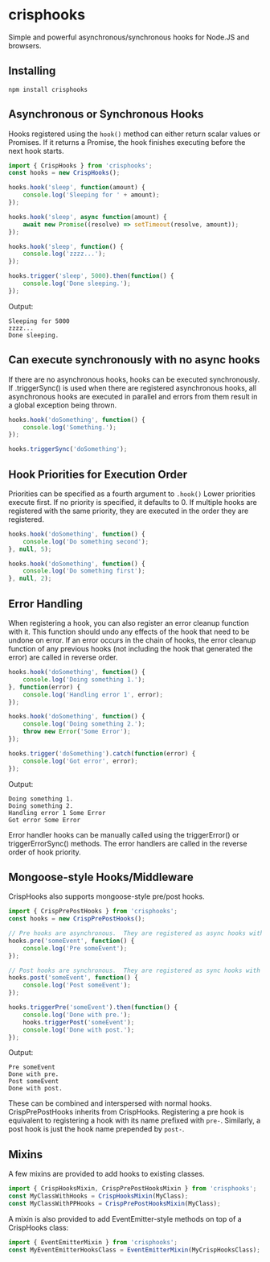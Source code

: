 crisphooks
==========

Simple and powerful asynchronous/synchronous hooks for Node.JS and browsers.

## Installing

```
npm install crisphooks
```

## Asynchronous or Synchronous Hooks

Hooks registered using the `hook()` method can either return scalar values or Promises.
If it returns a Promise, the hook finishes executing before the next hook starts.

```javascript
import { CrispHooks } from 'crisphooks';
const hooks = new CrispHooks();

hooks.hook('sleep', function(amount) {
	console.log('Sleeping for ' + amount);
});

hooks.hook('sleep', async function(amount) {
	await new Promise((resolve) => setTimeout(resolve, amount));
});

hooks.hook('sleep', function() {
	console.log('zzzz...');
});

hooks.trigger('sleep', 5000).then(function() {
	console.log('Done sleeping.');
});
```

Output:
```
Sleeping for 5000
zzzz...
Done sleeping.
```

## Can execute synchronously with no async hooks

If there are no asynchronous hooks, hooks can be executed synchronously.  If .triggerSync()
is used when there are registered asynchronous hooks, all asynchronous hooks are executed
in parallel and errors from them result in a global exception being thrown.

```javascript
hooks.hook('doSomething', function() {
	console.log('Something.');
});

hooks.triggerSync('doSomething');
```

## Hook Priorities for Execution Order

Priorities can be specified as a fourth argument to `.hook()`  Lower priorities execute first.
If no priority is specified, it defaults to 0.  If multiple hooks are registered with the same priority, they are
executed in the order they are registered.

```javascript
hooks.hook('doSomething', function() {
	console.log('Do something second');
}, null, 5);

hooks.hook('doSomething', function() {
	console.log('Do something first');
}, null, 2);
```

## Error Handling

When registering a hook, you can also register an error cleanup function with it.  This function should undo
any effects of the hook that need to be undone on error.  If an error occurs in the chain of hooks, the
error cleanup function of any previous hooks (not including the hook that generated the error) are called
in reverse order.

```javascript
hooks.hook('doSomething', function() {
	console.log('Doing something 1.');
}, function(error) {
	console.log('Handling error 1', error);
});

hooks.hook('doSomething', function() {
	console.log('Doing something 2.');
	throw new Error('Some Error');
});

hooks.trigger('doSomething').catch(function(error) {
	console.log('Got error', error);
});
```

Output:
```
Doing something 1.
Doing something 2.
Handling error 1 Some Error
Got error Some Error
```

Error handler hooks can be manually called using the triggerError() or triggerErrorSync() methods.  The error handlers are called in the reverse order
of hook priority.

## Mongoose-style Hooks/Middleware

CrispHooks also supports mongoose-style pre/post hooks.

```javascript
import { CrispPrePostHooks } from 'crisphooks';
const hooks = new CrispPrePostHooks();

// Pre hooks are asynchronous.  They are registered as async hooks with the name: pre-someEvent
hooks.pre('someEvent', function() {
	console.log('Pre someEvent');
});

// Post hooks are synchronous.  They are registered as sync hooks with the name: post-someEvent
hooks.post('someEvent', function() {
	console.log('Post someEvent');
});

hooks.triggerPre('someEvent').then(function() {
	console.log('Done with pre.');
	hooks.triggerPost('someEvent');
	console.log('Done with post.');
});
```

Output:
```
Pre someEvent
Done with pre.
Post someEvent
Done with post.
```

These can be combined and interspersed with normal hooks.  CrispPrePostHooks inherits from CrispHooks.
Registering a pre hook is equivalent to registering a hook with its name prefixed with `pre-`.  Similarly,
a post hook is just the hook name prepended by `post-`.

## Mixins

A few mixins are provided to add hooks to existing classes.

```javascript
import { CrispHooksMixin, CrispPrePostHooksMixin } from 'crisphooks';
const MyClassWithHooks = CrispHooksMixin(MyClass);
const MyClassWithPPHooks = CrispPrePostHooksMixin(MyClass);
```

A mixin is also provided to add EventEmitter-style methods on top of a CrispHooks class:

```javascript
import { EventEmitterMixin } from 'crisphooks';
const MyEventEmitterHooksClass = EventEmitterMixin(MyCrispHooksClass);
```


